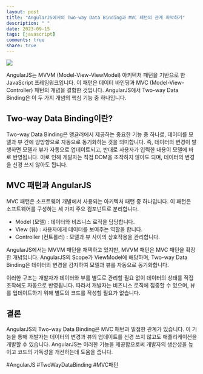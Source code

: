 ```yaml
---
layout: post
title: "AngularJS에서의 Two-way Data Binding과 MVC 패턴의 관계 파악하기"
description: " "
date: 2023-09-15
tags: [javascript]
comments: true
share: true
---
```


![](https://example.com/angularjs-mvc.jpg)

AngularJS는 MVVM (Model-View-ViewModel) 아키텍처 패턴을 기반으로 한 JavaScript 프레임워크입니다. 이 패턴은 데이터 바인딩과 MVC (Model-View-Controller) 패턴의 개념을 결합한 것입니다. AngularJS에서 Two-way Data Binding은 이 두 가지 개념의 핵심 기능 중 하나입니다.

## Two-way Data Binding이란?

Two-way Data Binding은 앵귤러에서 제공하는 중요한 기능 중 하나로, 데이터를 모델과 뷰 간에 양방향으로 자동으로 동기화하는 것을 의미합니다. 즉, 데이터의 변경이 발생하면 모델과 뷰가 자동으로 업데이트되고, 반대로 사용자가 입력한 내용이 모델에 바로 반영됩니다. 이로 인해 개발자는 직접 DOM을 조작하지 않아도 되며, 데이터의 변경을 신경 쓰지 않아도 됩니다.

## MVC 패턴과 AngularJS

MVC 패턴은 소프트웨어 개발에서 사용되는 아키텍처 패턴 중 하나입니다. 이 패턴은 소프트웨어를 구성하는 세 가지 주요 컴포넌트로 분리합니다. 

- Model (모델) : 데이터와 비즈니스 로직을 담당합니다.
- View (뷰) : 사용자에게 데이터를 보여주는 역할을 합니다.
- Controller (컨트롤러) : 모델과 뷰 사이의 상호작용을 관리합니다.

AngularJS에서는 MVVM 패턴을 채택하고 있지만, MVVM 패턴은 MVC 패턴을 확장한 개념입니다. AngularJS의 Scope가 ViewModel에 해당하며, Two-way Data Binding은 데이터의 변경을 감지하여 모델과 뷰를 자동으로 동기화합니다.

이러한 구조는 개발자가 데이터와 뷰를 별도로 관리할 필요 없이 데이터의 상태를 직접 조작해도 자동으로 반영됩니다. 따라서 개발자는 비즈니스 로직에 집중할 수 있으며, 뷰를 업데이트하기 위해 별도의 코드를 작성할 필요가 없습니다.

## 결론

AngularJS의 Two-way Data Binding은 MVC 패턴과 밀접한 관계가 있습니다. 이 기능을 통해 개발자는 데이터의 변경과 뷰의 업데이트를 신경 쓰지 않고도 애플리케이션을 개발할 수 있습니다. AngularJS는 이러한 기능을 제공함으로써 개발자의 생산성을 높이고 코드의 가독성을 개선하는데 도움을 줍니다.

#AngularJS #TwoWayDataBinding #MVC패턴
